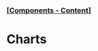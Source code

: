 ### [[Components - Content](./translated-human-interface-guidelines-markdown/components/content.md)]  
  
# **Charts**  

